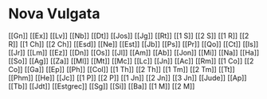 # Nova Vulgata

[[Gn]]
[[Ex]]
[[Lv]]
[[Nb]]
[[Dt]]
[[Jos]]
[[Jg]]
[[Rt]]
[[1 S]]
[[2 S]]
[[1 R]]
[[2 R]]
[[1 Ch]]
[[2 Ch]]
[[Esd]]
[[Ne]]
[[Est]]
[[Jb]]
[[Ps]]
[[Pr]]
[[Qo]]
[[Ct]]
[[Is]]
[[Jr]]
[[Lm]]
[[Ez]]
[[Dn]]
[[Os]]
[[Jl]]
[[Am]]
[[Ab]]
[[Jon]]
[[Mi]]
[[Na]]
[[Ha]]
[[So]]
[[Ag]]
[[Za]]
[[Ml]]
[[Mt]]
[[Mc]]
[[Lc]]
[[Jn]]
[[Ac]]
[[Rm]]
[[1 Co]]
[[2 Co]]
[[Ga]]
[[Ep]]
[[Ph]]
[[Col]]
[[1 Th]]
[[2 Th]]
[[1 Tm]]
[[2 Tm]]
[[Tt]]
[[Phm]]
[[He]]
[[Jc]]
[[1 P]]
[[2 P]]
[[1 Jn]]
[[2 Jn]]
[[3 Jn]]
[[Jude]]
[[Ap]]
[[Tb]]
[[Jdt]]
[[Estgrec]]
[[Sg]]
[[Si]]
[[Ba]]
[[1 M]]
[[2 M]]
